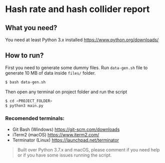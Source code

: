 # Hash rate and hash collider report

## What you need?

You need at least Python 3.x installed https://www.python.org/downloads/

## How to run?

First you need to generate some dummy files. Run `data-gen.sh` file to generate 10 MB of data inside `files/` folder.

```bash
$ bash data-gen.sh
```

Then open any terminal on project folder and run the script

```python
$ cd <PROJECT_FOLDER>
$ python3 main.py
```

### Recomended terminals:

- Git Bash (Windows) https://git-scm.com/downloads
- iTerm2 (macOS) https://www.iterm2.com/
- Terminator (Linux) https://launchpad.net/terminator

> Built over Python 3.7.x and macOS, please comment if you need help or if you have some issues running the script.
